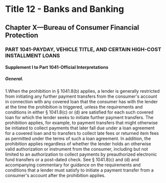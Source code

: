 
# Title 12 - Banks and Banking
## Chapter X—Bureau of Consumer Financial Protection
### PART 1041-PAYDAY, VEHICLE TITLE, AND CERTAIN HIGH-COST INSTALLMENT LOANS
#### Supplement I to Part 1041-Official Interpretations
##### General.

1.When the prohibition in § 1041.8(b) applies, a lender is generally restricted from initiating any further payment transfers from the consumer's account in connection with any covered loan that the consumer has with the lender at the time the prohibition is triggered, unless the requirements and conditions in either § 1041.8(c) or (d) are satisfied for each such covered loan for which the lender seeks to initiate further payment transfers. The prohibition applies, for example, to payment transfers that might otherwise be initiated to collect payments that later fall due under a loan agreement for a covered loan and to transfers to collect late fees or returned item fees as permitted under the terms of such a loan agreement. In addition, the prohibition applies regardless of whether the lender holds an otherwise valid authorization or instrument from the consumer, including but not limited to an authorization to collect payments by preauthorized electronic fund transfers or a post-dated check. See § 1041.8(c) and (d) and accompanying commentary for guidance on the requirements and conditions that a lender must satisfy to initiate a payment transfer from a consumer's account after the prohibition applies.
